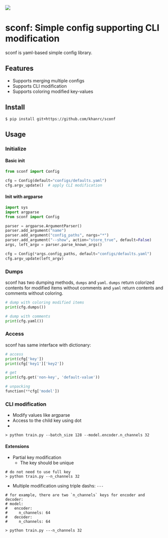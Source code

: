 ![](https://github.com/khanrc/sconf/workflows/build/badge.svg)

# sconf: Simple config supporting CLI modification

sconf is yaml-based simple config library.


## Features

- Supports merging multiple configs
- Supports CLI modification
- Supports coloring modified key-values


## Install

```
$ pip install git+https://github.com/khanrc/sconf
```

## Usage

### Initialize

#### Basic init

```py
from sconf import Config

cfg = Config(default="configs/defaults.yaml")
cfg.argv_update()  # apply CLI modification
```


#### Init with argparse

```py
import sys
import argparse
from sconf import Config

parser = argparse.ArgumentParser()
parser.add_argument("name")
parser.add_argument("config_paths", nargs="*")
parser.add_argument("--show", action="store_true", default=False)
args, left_argv = parser.parse_known_args()

cfg = Config(*args.config_paths, default="configs/defaults.yaml")
cfg.argv_update(left_argv)
```


### Dumps

sconf has two dumping methods, `dumps` and `yaml`. `dumps` return colorized contents for modified items without comments and `yaml` return contents and comments without coloring.

```py
# dump with coloring modified items
print(cfg.dumps())

# dump with comments
print(cfg.yaml())
```

### Access

sconf has same interface with dictionary:

```py
# access
print(cfg['key'])
print(cfg['key1']['key2'])

# get
print(cfg.get('non-key', 'default-value'))

# unpacking
function(**cfg['model'])
```

### CLI modification

- Modify values like argparse
- Access to the child key using dot
- 

```
> python train.py --batch_size 128 --model.encoder.n_channels 32
```

#### Extensions

- Partial key modification
    - The key should be unique

```
# do not need to use full key
> python train.py --n_channels 32
```

- Multiple modification using triple dashs: `---`

```
# for example, there are two `n_channels` keys for encoder and decoder:
# model:
#   encoder:
#     n_channels: 64
#   decoder:
#     n_channels: 64

> python train.py ---n_channels 32
```
